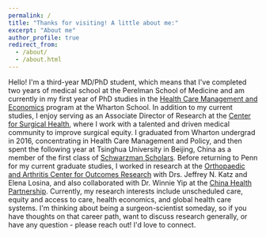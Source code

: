 ```yaml
---
permalink: /
title: "Thanks for visiting! A little about me:"
excerpt: "About me"
author_profile: true
redirect_from: 
  - /about/
  - /about.html
---
```


Hello! I'm a third-year MD/PhD student, which means that I've completed two years of medical school at the Perelman School of Medicine and am currently in my first year of PhD studies in the [Health Care Management and Economics](https://hcmg.wharton.upenn.edu/programs/phd/) program at the Wharton School. In addition to my current studies, I enjoy serving as an Associate Director of Research at the [Center for Surgical Health](https://www.centerforsurgicalhealth.org/), where I work with a talented and driven medical community to improve surgical equity. I graduated from Wharton undergrad in 2016, concentrating in Health Care Management and Policy, and then spent the following year at Tsinghua University in Beijing, China as a member of the first class of [Schwarzman Scholars](https://www.schwarzmanscholars.org/). Before returning to Penn for my current graduate studies, I worked in research at the [Orthopaedic and Arthritis Center for Outcomes Research](https://oracore.bwh.harvard.edu/) with Drs. Jeffrey N. Katz and Elena Losina, and also collaborated with Dr. Winnie Yip at the [China Health Partnership](https://sites.sph.harvard.edu/china-health-partnership/). Currently, my research interests include unscheduled care, equity and access to care, health economics, and global health care systems. I'm thinking about being a surgeon-scientist someday, so if you have thoughts on that career path, want to discuss research generally, or have any question - please reach out! I'd love to connect. 